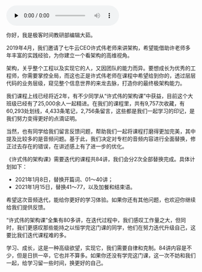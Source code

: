 <audio id="audio" title="课程迭代 | 84讲音频重新交付" controls="" preload="none"><source id="mp3" src="https://static001.geekbang.org/resource/audio/4d/27/4d3657d57cbdd62b4b800902d686ed27.mp3"></audio>

你好，我是极客时间教研部编辑大茹。

2019年4月，我们邀请了七牛云CEO许式伟老师来讲架构，希望能借助许老师多年丰富的实践经验，为你建立一个看架构的高维视角。

架构，关乎整个工程以及实现它的人，又因团队的能力而异。要想成长为优秀的工程师，你需要掌控全局，而这也正是许式伟老师在课程中希望给到你的，透过层层代码的业务层级，窥见整个信息世界的来龙去脉，打造你的最终极架构能力。

我们课程上线已经将近2年，有不少同学从“许式伟的架构课”中获益，目前这个大班级已经有了25,000余人一起精进。在我们的课程里，共有9,757次收藏，有60,293处划线，4,433条笔记，2,756条留言，这些都是我们一起学习的印记，是我们努力变得更好的点滴证明。

当然，也有同学给我们留言反馈问题，帮助我们一起将课程打磨得更加完美，其中提及比较多的是音频问题。基于此，我们决定对专栏的音频内容进行全面替换，修正过去存在的错误，在讲述感上有了进一步的优化。

《许式伟的架构课》需要迭代的课程共84讲，我们会分2次全部替换完成。具体计划如下：

- 2021年1月8日，替换开篇词、01～40讲；
- 2021年1月15日，替换41～77，以及加餐和结束语。

希望这次音频迭代，能给你更好的学习体验。如果你还有其他问题，也欢迎你继续给我们提供反馈。

“许式伟的架构课”全集有80多讲，在迭代过程中，我们感叹工作量之大，但同时，我们更感叹那些能持之以恒学完这门课的同学，他们在努力迭代升级自己，这要比我们迭代课程难的多。

学习、成长，这是一种高级欲望，实现它，我们需要自律和克制。84讲内容是不少，但是日拱一卒，它也并不算多。如果你还没有学完这门课，这一次不妨和我们一起，给学习留一些时间，换更好的自己。
